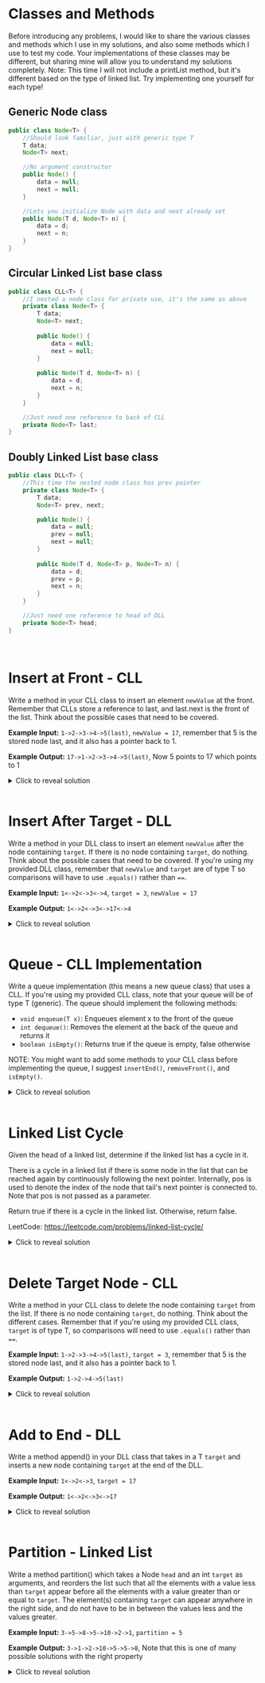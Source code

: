 # Classes and Methods
Before introducing any problems, I would like to share the various classes and methods which I use in my solutions, and also some methods which I use to test my code. Your implementations of these classes may be different, but sharing mine will allow you to understand my solutions completely. Note: This time I will not include a printList method, but it's different based on the type of linked list. Try implementing one yourself for each type!

## Generic Node class
```java
public class Node<T> {
    //Should look familiar, just with generic type T
    T data;
    Node<T> next;

    //No argument constructor
    public Node() {
        data = null;
        next = null;
    }

    //Lets you initialize Node with data and next already set
    public Node(T d, Node<T> n) {
        data = d;
        next = n;
    }
}
```

## Circular Linked List base class
```java
public class CLL<T> {
    //I nested a node class for private use, it's the same as above
    private class Node<T> {
        T data;
        Node<T> next;
        
        public Node() {
            data = null;
            next = null;
        }
        
        public Node(T d, Node<T> n) {
            data = d;
            next = n;
        }
    }

    //Just need one reference to back of CLL    
    private Node<T> last;
}
```
## Doubly Linked List base class
```java
public class DLL<T> {
    //This time the nested node class has prev pointer
    private class Node<T> {
        T data;
        Node<T> prev, next;

        public Node() {
            data = null;
            prev = null;
            next = null;
        }
        
        public Node(T d, Node<T> p, Node<T> n) {
            data = d;
            prev = p;
            next = n;
        }
    }

    //Just need one reference to head of DLL 
    private Node<T> head;
}
```
<br>

# Insert at Front - CLL
Write a method in your CLL class to insert an element `newValue` at the front. Remember that CLLs store a reference to last, and last.next is the front of the list. Think about the possible cases that need to be covered.

**Example Input:** `1->2->3->4->5(last)`, `newValue = 17`, remember that 5 is the stored node last, and it also has a pointer back to 1. 

**Example Output:** `17->1->2->3->4->5(last)`, Now 5 points to 17 which points to 1

<details>
<summary>Click to reveal solution</summary>

## Solution
Since last.next is the front of the CLL, we essentially want to insert a node at last.next. By drawing a diagram, it can be visualized that we want to first create a new node with `newValue`, then make last.next point to this new node, and make this new node point to the old last.next. The only special case is when the list is empty, in which case we can create a new node which points to itself and set it to last.

```java
public void insertFront(T newValue) {
    //If the CLL is empty
    if (last == null) {
        //Create a new node with newValue, and set its reference to itself
        last = new Node<T>(newValue, null);
        last.next = last;
        return;
        
        //Note that I couldn't do this in one line, since using last in the 
        //constructor would set the new node's next to null
    }
    
    //If the CLL isn't empty, just make new node point to last.next, and last point to new node
    last.next = new Node<T>(newValue, last.next);
}
```
If n is the length of the CLL at the time this method is called, the time and space complexity are both O(1) since you are always only creating 1 new node and 2 pointers, and there is no list traversal which is dependent on n.
</details>
<br>

# Insert After Target - DLL
Write a method in your DLL class to insert an element `newValue` after the node containing `target`. If there is no node containing `target`, do nothing. Think about the possible cases that need to be covered. If you're using my provided DLL class, remember that `newValue` and `target` are of type T so comparisons will have to use `.equals()` rather than `==`.

**Example Input:** `1<->2<->3<->4`, `target = 3`, `newValue = 17`

**Example Output:** `1<->2<->3<->17<->4`

<details>
<summary>Click to reveal solution</summary>

## Solution
A good first step is to get access to the node containing `target`, and this can be accomplished by iterating through the list until we reach it. Let's call the node containing `target` the target node, the new node we create that contains `newValue` the new node, and the original target node's ".next" the right node. It can be visualized by drawing a diagram that in order to insert the new node, we need to set the target node's ".next" to the new node and the new node's ".next" to the right node. If this were a singly linked list we would be done, but we also need to update the new node's ".prev" to the target node, and the right node's ".prev" to the new node. 

```java
public void insertAfter(T target, T newValue) {
    //Iterate through the list
    for (Node<T> ptr = head; ptr != null; ptr = ptr.next) {
        //Notice I used .equals since we're working with objects
        if (ptr.data.equals(target)) {
            //Set up the new node with its value, its prev, and its next pointers
            Node<T> newNode = new Node<T>(newValue, ptr, ptr.next);
            
            //If the right node isn't null, set its prev
            //I need to check since calling .prev on null leads to NPE
            if (ptr.next != null) ptr.next.prev = newNode;

            //Set the target's next finally
            //We have to do it at the end since otherwise right node would be lost
            ptr.next = newNode;
        }
    }
}
```
If n is the size of the DLL at the time this method is called, the runtime is O(n) since it is possible that the whole list is traversed. The space complexity is O(1) since we always create two new nodes, one for the pointer and one for the new list element.
</details>
<br>

# Queue - CLL Implementation
Write a queue implementation (this means a new queue class) that uses a CLL. If you're using my provided CLL class, note that your queue will be of type T (generic). The queue should implement the following methods:

- `void enqueue(T x)`: Enqueues element x to the front of the queue
- `int dequeue()`: Removes the element at the back of the queue and returns it
- `boolean isEmpty()`: Returns true if the queue is empty, false otherwise

NOTE: You might want to add some methods to your CLL class before implementing the queue, I suggest `insertEnd()`, `removeFront()`, and `isEmpty()`.

<details>
<summary>Click to reveal solution</summary>

## Solution
We must implement `insertEnd`, `removeFront`, and `isEmpty` into our CLL class before we can use it to make our queue. Let's go through these 3 methods.

`insertEnd`: By drawing a picture, it can be shown that inserting at the end is the exact same thing as inserting at the front, but we have to update the last pointer to the new node. I have already implemented the `insertFront` method in an earlier solution, so I can use that method in this one.

```java
public void insertEnd(T newValue) {
    insertFront(newValue);
    last = last.next;
}
```

`removeFront`: Since we have a reference to last, and the front is last.next, we can simply remove it with last.next = last.next.next. We do have to be careful of the situation where there is only one node, since we'd end up not doing anything. Note that we need to return the element we removed in order for our dequeue function to work later.

```java
public T removeFront() {
    //Note how if the list is empty, we just let java throw an exception
    T elem = last.next.data; //Store for returning later

    //If CLL has one node, just set last to null to delete
    if (last.next == last) last = null;
    //Otherwise, we can just delete front with last.next = last.next.next
    else last.next = last.next.next;

    return elem; 
}
```

`isEmpty`: This one is simple, but necessary since our CLL last pointer is private. All we have to do is return whether or not last is null.

```java
public boolean isEmpty() {
    return last == null;
}
```

Now that our CLL has all the methods we need, we are ready to implement our queue class. Since we did all the heavy lifting and logic in our CLL class, we have abstracted away the internal node structure, which will make this implementation very clean.

```java
public class Queue<T> {
    private CLL<T> list;

    public Queue() {
        list = new CLL<T>();
    }
    
    public void enqueue(T x) {
        list.insertEnd(x);
    }
    
    public T dequeue() {
        return list.removeFront();
    }

    public boolean isEmpty() {
        return list.isEmpty();
    }
}
```
Wasn't that final implementation nice? As expected, our time complexity for all these methods is O(1) since we aren't traversing through the list, we are only working with the last and front which we have immediate access to. The space complexity for each method individually is O(1) as well, since we are only ever creating one node at most. An important thing to consider is that if you were to add one element the time and space complexity would be O(1), but if you were to add on the order of n elements, it would be O(n) for both.
</details>
<br>

# Linked List Cycle
Given the head of a linked list, determine if the linked list has a cycle in it.

There is a cycle in a linked list if there is some node in the list that can be reached again by continuously following the next pointer. Internally, pos is used to denote the index of the node that tail's next pointer is connected to. Note that pos is not passed as a parameter.

Return true if there is a cycle in the linked list. Otherwise, return false.

LeetCode: https://leetcode.com/problems/linked-list-cycle/

<details>
<summary>Click to reveal solution</summary>

## Solution
The solution method for this problem is called Floyd's Cycle Finding Algorithm, and is also known as the Tortoise and Hare method. The idea is that you have one fast pointer and one slow pointer. If there's no cycle in the list, the fast pointer will run off to null and you can return false. If there is a cycle in the list, at some point the slow pointer will have to coincide with the fast pointer. You can think about this as the fast pointer "lapping" the slow pointer in a race. If the pointers meet up, you can return true. Note that I do not use my Node class, I use leetcode's provided ListNode class, since that's where I wrote and tested my code.

```java
public boolean hasCycle(ListNode head) {
    //Empty list has no cycles
    if (head == null) return false;

    //T is for tortoise, H is for hare, hare starts a little ahead 
    ListNode t = head, h = head.next;

    //Keep advancing t by 1 and h by 2, and checking that h.next is not null to avoid NPE 
    for (; h != null && h.next != null; t = t.next, h = h.next.next) {
        //If they ever reference the same node object, we can return true
        if (t == h) return true;
    }

    //If we make it through the loop, the hare encountered null so there was no cycle 
    return false;
}
```
If n is the length of the input list including the possible cycle, we have 2 possible cases to consider for the time complexity: No cycle or cycle. If there is no cycle, the hare will reach the end in n/2 iterations, so the runtime is O(n). If there is a cycle, the tortoise will take some number of steps X to enter the cycle, and be lapped in some number of steps Y from there. X is bounded by n, and Y is bounded by the length of the cycle which is also bounded by n. All in all, we have O(n) for the time complexity in both input cases. The space complexity is O(1) since we only create 2 new pointers.

NOTE: A more natural solution can be constructed using a hash table to store nodes we have already seen as we traverse with one pointer. The time complexity would still be O(n), but the space complexity would be O(n) as well. If you don't know what hash tables are yet, you can revisit this approach later.
</details>
<br>

# Delete Target Node - CLL
Write a method in your CLL class to delete the node containing `target` from the list. If there is no node containing `target`, do nothing. Think about the different cases. Remember that if you're using my provided CLL class, `target` is of type T, so comparisons will need to use `.equals()` rather than `==`.

**Example Input:** `1->2->3->4->5(last)`, `target = 3`, remember that 5 is the stored node last, and it also has a pointer back to 1.

**Example Output:** `1->2->4->5(last)`

<details>
<summary>Click to reveal solution</summary>

## Solution
The first case to consider is when there are multiple (more than 1) nodes. In this case, we can simply traverse the list until we hit target, maintaining a pointer to the node before it. We can do this either by maintaining a prev pointer (which I will be doing) or checking the current node's ".next" at all times. Once we find the target node, we can simply set the prev's ".next" to the target's ".next" to delete it. If the target node was last, we will need to update our last pointer. If there is only one node, all we have to do is check if that node is equal to target and set last to null if it is. If the list is empty, we just do nothing.

```java
public void deleteTarget(T target) {
    if (last == null) return; //Empty list, do nothing
    
    //If one node with target, just set last to null
    if (last.next == last && last.data.equals(target)) {
        last = null;
        return;
    }
    
    //I handle this case here, since my loop won't be able to handle it
    if (last.next.data.equals(target)) {
        removeFront(); //Already implemented removeFront
        return;
    }
    
    //Traverse with a prev pointer, go until prev is last, so ptr actually hits last
    for (Node<T> ptr = last.next, prev = null; prev != last; prev = ptr, ptr = ptr.next) {
        if (ptr.data.equals(target)) {
            //Delete a node
            prev.next = ptr.next;

            //If we are the last, just update last to the node before
            if (ptr == last) last = prev;
        }
    }
}
```
If n is the length of the CLL, the time complexity is O(n) since we might traverse the entire list. The space complexity is O(1) since we create at most 2 new nodes, for prev and ptr.
</details>
<br>

# Add to End - DLL
Write a method append() in your DLL class that takes in a T `target` and inserts a new node containing `target` at the end of the DLL.

**Example Input:** `1<->2<->3`, `target = 17`

**Example Output:** `1<->2<->3<->17`

<details>
<summary>Click to reveal solution</summary>

## Solution
If the list is empty, simply create a new node with the data and set it as head. If it's not, navigate to the end of the list and add a node with the prev pointer set.

```java
public void append(T target) {
    if (head == null) {
        head = new Node<T>(target, null, null);
        return; 
    }

    Node<T> ptr = head;
    while (ptr.next != null) ptr = ptr.next;

    ptr.next = new Node<T>(target, ptr, null);
}
```
If the length of the DLL at the time this method is called is n, the time complexity is O(n) since the whole list is traversed. The space complexity is O(1) since we are only creating 2 new nodes.
</details>
<br>

# Partition - Linked List
Write a method partition() which takes a Node<Integer> `head` and an int `target` as arguments, and reorders the list such that all the elements with a value less than `target` appear before all the elements with a value greater than or equal to `target`. The element(s) containing `target` can appear anywhere in the right side, and do not have to be in between the values less and the values greater.

**Example Input:** `3->5->8->5->10->2->1`, `partition = 5`

**Example Output:** `3->1->2->10->5->5->8`, Note that this is one of many possible solutions with the right property

<details>
<summary>Click to reveal solution</summary>

## Solution
We can denote 2 pointers called front and back in order to keep track of places we can insert nodes as we traverse. If the element is less than `target`, we can insert it to the very front of the list, and if the element is greater than or equal to `target`, we can insert it to the very end of the list. We are building our new list as we go through, so the front and end can both begin at the first node of the list. As we traverse through, the distance between these pointers will grow, and eventually the whole list will be partitioned.

```java
public static Node<Integer> partition(Node<Integer> head, int target) {
    Node<Integer> front = head, back = head;

    //Notice we are traversing head, so the original list is being deleted
    while (head != null) {
        //Store the next node we want to visit
        Node<Integer> next = head.next;

        //If head is less, we insert it to the front
        if (head.data < target) {
            //Make it point to current front, and update front
            head.next = front;
            front = head;
        }
        
        //Otherwise, we insert it to back
        else {
            //Make back point to it, and update back
            back.next = head;
            back = head;
            head.next = null; //Truncate this pointer, we don't want infinite loops
        }

        //Update head to the next we stored earlier         
        head = next;
    }

    //Front will be the new head of the list 
    return front;
}
```
Because we loop through the list once, and we have direct access to the front and back pointers, each loop is an O(1) operation, meaning our runtime is O(n). The space complexity is O(1) since we are losing pointers to the original list as we add new pointers to either front or back, so the size of the total list is on the same order as the original list.
</details>
<br>
